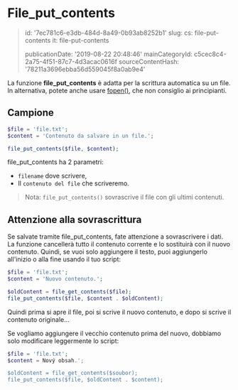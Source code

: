File_put_contents
=================

> id: '7ec781c6-e3db-484d-8a49-0b93ab8252b1'
> slug:
> 	cs: file-put-contents
> 	it: file-put-contents
> 
> publicationDate: '2019-08-22 20:48:46'
> mainCategoryId: c5cec8c4-2a75-4f51-87c7-4d3acac0616f
> sourceContentHash: '78211a3696ebba56d559045f8a0ab9e4'

La funzione **file_put_contents** è adatta per la scrittura automatica su un file. In alternativa, potete anche usare <a href="/fopen">fopen()</a>, che non consiglio ai principianti.

Campione
--------------------------

```php
$file = 'file.txt';
$content = 'Contenuto da salvare in un file.';

file_put_contents($file, $content);
```

file_put_contents ha 2 parametri:

- `filename` dove scrivere,
- Il `contenuto del file` che scriveremo.

> Nota: `file_put_contents()` sovrascrive il file con gli ultimi contenuti.

Attenzione alla sovrascrittura
--------------------------

Se salvate tramite file_put_contents, fate attenzione a sovrascrivere i dati. La funzione cancellerà tutto il contenuto corrente e lo sostituirà con il nuovo contenuto. Quindi, se vuoi solo aggiungere il testo, puoi aggiungerlo all'inizio o alla fine usando il tuo script:

```php
$file = 'file.txt';
$content = 'Nuovo contenuto.';

$oldContent = file_get_contents($file);
file_put_contents($file, $content . $oldContent);
```

Quindi prima si apre il file, poi si scrive il nuovo contenuto, e dopo si scrive il contenuto originale...

Se vogliamo aggiungere il vecchio contenuto prima del nuovo, dobbiamo solo modificare leggermente lo script:

```php
$file = 'file.txt';
$content = Nový obsah.';

$oldContent = file_get_contents($soubor);
file_put_contents($file, $oldContent . $content);
```
